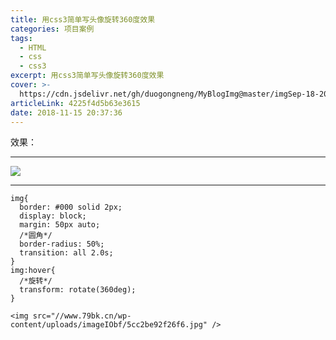 ```yaml
---
title: 用css3简单写头像旋转360度效果
categories: 项目案例
tags:
  - HTML
  - css
  - css3
excerpt: 用css3简单写头像旋转360度效果
cover: >-
  https://cdn.jsdelivr.net/gh/duogongneng/MyBlogImg@master/imgSep-18-2020%2012-04-59.gif
articleLink: 4225f4d5b63e3615
date: 2018-11-15 20:37:36
---
```



效果：

* * *

![](https://cdn.jsdelivr.net/gh/duogongneng/MyBlogImg@master/imgSep-18-2020%2012-04-59.gif)

* * *

```
img{
  border: #000 solid 2px;
  display: block;
  margin: 50px auto;
  /*圆角*/
  border-radius: 50%;
  transition: all 2.0s;
}
img:hover{
  /*旋转*/
  transform: rotate(360deg);
}
```

```
<img src="//www.79bk.cn/wp-content/uploads/imageIObf/5cc2be92f26f6.jpg" />
```

